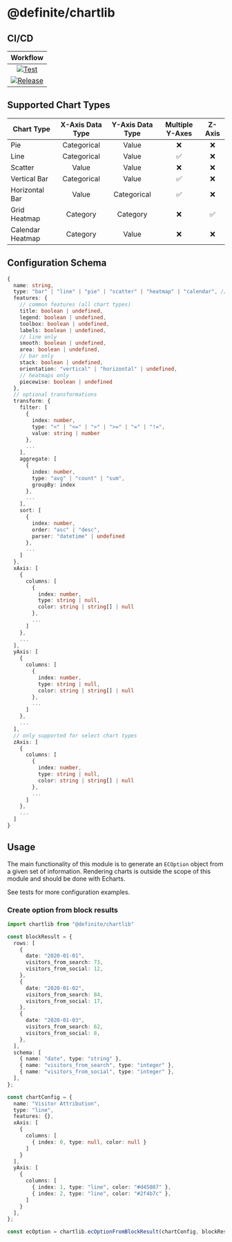 # @definite/chartlib

## CI/CD

|                                                                                    Workflow                                                                                    |
| :----------------------------------------------------------------------------------------------------------------------------------------------------------------------------: |
|     [![Test](https://github.com/luabase/definite-chartlib/actions/workflows/test.yml/badge.svg)](https://github.com/luabase/definite-chartlib/actions/workflows/test.yml)      |
| [![Release](https://github.com/luabase/definite-chartlib/actions/workflows/release.yml/badge.svg)](https://github.com/luabase/definite-chartlib/actions/workflows/release.yml) |

## Supported Chart Types

| Chart Type       | X-Axis Data Type | Y-Axis Data Type | Multiple Y-Axes | Z-Axis |
| ---------------- | :--------------: | :--------------: | :-------------: | :----: |
| Pie              |   Categorical    |      Value       |        ❌        |   ❌    |
| Line             |   Categorical    |      Value       |        ✅        |   ❌    |
| Scatter          |      Value       |      Value       |        ❌        |   ❌    |
| Vertical Bar     |   Categorical    |      Value       |        ✅        |   ❌    |
| Horizontal Bar   |      Value       |   Categorical    |        ✅        |   ❌    |
| Grid Heatmap     |     Category     |     Category     |        ❌        |   ✅    |
| Calendar Heatmap |     Category     |      Value       |        ❌        |   ❌    |

## Configuration Schema

```ts
{
  name: string,
  type: "bar" | "line" | "pie" | "scatter" | "heatmap" | "calendar", // combo is implicit
  features: {
    // common features (all chart types)
    title: boolean | undefined,
    legend: boolean | undefined,
    toolbox: boolean | undefined,
    labels: boolean | undefined,
    // line only
    smooth: boolean | undefined,
    area: boolean | undefined,
    // bar only
    stack: boolean | undefined,
    orientation: "vertical" | "horizontal" | undefined,
    // heatmaps only
    piecewise: boolean | undefined
  },
  // optional transformations
  transform: {
    filter: [
      {
        index: number,
        type: "<" | "<=" | ">" | ">=" | "=" | "!=",
        value: string | number
      },
      ...
    ],
    aggregate: [
      {
        index: number,
        type: "avg" | "count" | "sum",
        groupBy: index
      },
      ...
    ],
    sort: [
      {
        index: number,
        order: "asc" | "desc",
        parser: "datetime" | undefined
      },
      ...
    ]
  },
  xAxis: [
    {
      columns: [
        {
          index: number,
          type: string | null,
          color: string | string[] | null
        },
        ...
      ]
    },
    ...
  ],
  yAxis: [
    {
      columns: [
        {
          index: number,
          type: string | null,
          color: string | string[] | null
        },
        ...
      ]
    },
    ...
  ],
  // only supported for select chart types
  zAxis: [
    {
      columns: [
        {
          index: number,
          type: string | null,
          color: string | string[] | null
        },
        ...
      ]
    },
    ...
  ]
}
```

## Usage

The main functionality of this module is to generate an `ECOption` object from a given set of information. Rendering charts is outside the scope of this module and should be done with Echarts.

See tests for more configuration examples.

### Create option from block results

```typescript
import chartlib from "@definite/chartlib"

const blockResult = {
  rows: [
    {
      date: "2020-01-01",
      visitors_from_search: 73,
      visitors_from_social: 12,
    },
    {
      date: "2020-01-02",
      visitors_from_search: 84,
      visitors_from_social: 17,
    },
    {
      date: "2020-01-03",
      visitors_from_search: 62,
      visitors_from_social: 8,
    },
  ],
  schema: [
    { name: "date", type: "string" },
    { name: "visitors_from_search", type: "integer" },
    { name: "visitors_from_social", type: "integer" },
  ],
};

const chartConfig = {
  name: "Visitor Attribution",
  type: "line",
  features: {},
  xAxis: [
    { 
      columns: [
        { index: 0, type: null, color: null }
      ] 
    }
  ],
  yAxis: [
    { 
      columns: [
        { index: 1, type: "line", color: "#d45087" },
        { index: 2, type: "line", color: "#2f4b7c" },
      ] 
    }
  ],
};

const ecOption = chartlib.ecOptionFromBlockResult(chartConfig, blockResult);
```
